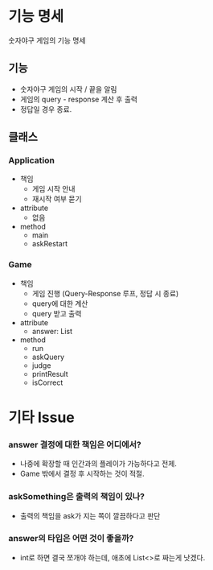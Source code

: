 # 기능 명세
숫자야구 게임의 기능 명세
## 기능
* 숫자야구 게임의 시작 / 끝을 알림
* 게임의 query - response 계산 후 출력
* 정답일 경우 종료.

## 클래스
### Application
* 책임
  * 게임 시작 안내
  * 재시작 여부 묻기
* attribute
  * 없음
* method
  * main
  * askRestart
### Game
* 책임
  * 게임 진행 (Query-Response 루프, 정답 시 종료)
  * query에 대한 계산
  * query 받고 출력
* attribute
  * answer: List<Integer>
* method
  * run
  * askQuery
  * judge
  * printResult
  * isCorrect

# 기타 Issue
### answer 결정에 대한 책임은 어디에서?
  * 나중에 확장할 때 인간과의 플레이가 가능하다고 전제.
  * Game 밖에서 결정 후 시작하는 것이 적절.
### askSomething은 출력의 책임이 있나?
  * 출력의 책임을 ask가 지는 쪽이 깔끔하다고 판단
### answer의 타입은 어떤 것이 좋을까?
  * int로 하면 결국 쪼개야 하는데, 애초에 List<>로 짜는게 낫겠다.